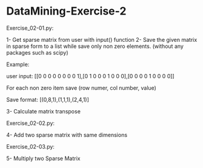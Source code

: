 # DataMining-Exercise-2

Exercise_02-01.py:

1- Get sparse matrix from user with input() function
2- Save the given matrix in sparse form to a list while save only non zero elements.
(without any packages such as scipy)

Example:

user input: [[0 0 0 0 0 0 0 0 1],[0 1 0 0 0 1 0 0 0],[0 0 0 0 1 0 0 0 0]]

For each non zero item save (row numer, col number, value)

Save format: [(0,8,1),(1,1,1),(2,4,1)]

3- Calculate matrix transpose

Exercise_02-02.py:

4- Add two sparse matrix with same dimensions

Exercise_02-03.py:

5- Multiply two Sparse Matrix
